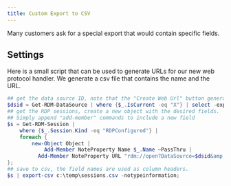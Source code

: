 ```yaml
---
title: Custom Export to CSV
---
```

Many customers ask for a special export that would contain specific fields. 

## Settings 

Here is a small script that can be used to generate URLs for our new web protocol handler. We generate a csv file that contains the name and the URL. 

```powershell
## get the data source ID, note that the "Create Web Url" button generates a different ID, but both are accepted 
$dsid = Get-RDM-DataSource | where {$_.IsCurrent -eq "X"} | select -expand "ID" 
## get the RDP sessions, create a new object with the desired fields. 
## Simply append "add-member" commands to include a new field 
$s = Get-RDM-Session | 
    where {$_.Session.Kind -eq "RDPConfigured"} | 
    foreach { 
        new-Object Object | 
            Add-Member NoteProperty Name $_.Name –PassThru | 
          Add-Member NoteProperty URL "rdm://open?DataSource=$dsid&amp;Session=$($_.ID)" –PassThru 
}; 
## save to csv, the field names are used as column headers. 
$s | export-csv c:\temp\sessions.csv -notypeinformation; 
```
